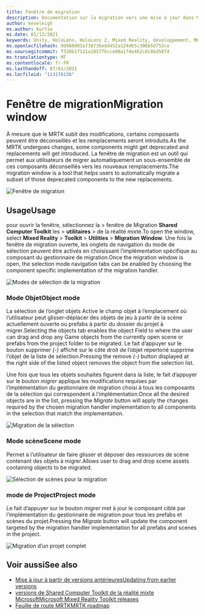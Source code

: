 ```yaml
---
title: Fenêtre de migration
description: Documentation sur la migration vers une mise à jour dans MRTK
author: keveleigh
ms.author: kurtie
ms.date: 01/12/2021
keywords: Unity, HoloLens, HoloLens 2, Mixed Reality, développement, MRTK
ms.openlocfilehash: 9d960d01e738736edd452a124db5c306b5d752ce
ms.sourcegitcommit: f338b1f121a10577bcce08a174e462cdc86d5874
ms.translationtype: MT
ms.contentlocale: fr-FR
ms.lasthandoff: 07/01/2021
ms.locfileid: "113176136"
---
```

# <a name="migration-window"></a><span data-ttu-id="f6d3d-104">Fenêtre de migration</span><span class="sxs-lookup"><span data-stu-id="f6d3d-104">Migration window</span></span>

<span data-ttu-id="f6d3d-105">À mesure que le MRTK subit des modifications, certains composants peuvent être déconseillés et les remplacements seront introduits.</span><span class="sxs-lookup"><span data-stu-id="f6d3d-105">As the MRTK undergoes changes, some components might get deprecated and replacements will get introduced.</span></span>
<span data-ttu-id="f6d3d-106">La fenêtre de migration est un outil qui permet aux utilisateurs de migrer automatiquement un sous-ensemble de ces composants déconseillés vers les nouveaux remplacements.</span><span class="sxs-lookup"><span data-stu-id="f6d3d-106">The migration window is a tool that helps users to automatically migrate a subset of those deprecated components to the new replacements.</span></span>

![Fenêtre de migration](../images/migration-window/MRTK_Migration_Window.png)

## <a name="usage"></a><span data-ttu-id="f6d3d-108">Usage</span><span class="sxs-lookup"><span data-stu-id="f6d3d-108">Usage</span></span>

<span data-ttu-id="f6d3d-109">pour ouvrir la fenêtre, sélectionnez la  >  fenêtre de Migration **Shared Computer Toolkit** les  >  **utilitaires**  >  de la réalité mixte.</span><span class="sxs-lookup"><span data-stu-id="f6d3d-109">To open the window, select **Mixed Reality** > **Toolkit** > **Utilities** > **Migration Window**.</span></span> <span data-ttu-id="f6d3d-110">Une fois la fenêtre de migration ouverte, les onglets de navigation du mode de sélection peuvent être activés en choisissant l’implémentation spécifique au composant du gestionnaire de migration.</span><span class="sxs-lookup"><span data-stu-id="f6d3d-110">Once the migration window is open, the selection mode navigation tabs can be enabled by choosing the component specific implementation of the migration handler.</span></span>  

![Modes de sélection de la migration](../images/migration-window/MRTK_Migration_Modes.png)

### <a name="object-mode"></a><span data-ttu-id="f6d3d-112">Mode Objet</span><span class="sxs-lookup"><span data-stu-id="f6d3d-112">Object mode</span></span>

<span data-ttu-id="f6d3d-113">La sélection de l’onglet objets Active le champ objet à l’emplacement où l’utilisateur peut glisser-déplacer des objets de jeu à partir de la scène actuellement ouverte ou prefabs à partir du dossier du projet à migrer.</span><span class="sxs-lookup"><span data-stu-id="f6d3d-113">Selecting the objects tab enables the object Field to where the user can drag and drop any Game objects from the currently open scene or prefabs from the project folder to be migrated.</span></span>
<span data-ttu-id="f6d3d-114">Le fait d’appuyer sur le bouton supprimer *(-)* affiché sur le côté droit de l’objet répertorié supprime l’objet de la liste de sélection.</span><span class="sxs-lookup"><span data-stu-id="f6d3d-114">Pressing the remove *(-)* button displayed at the right side of the listed object removes the object from the selection list.</span></span>

<span data-ttu-id="f6d3d-115">Une fois que tous les objets souhaités figurent dans la liste, le fait d’appuyer sur le bouton *migrer* applique les modifications requises par l’implémentation du gestionnaire de migration choisi à tous les composants de la sélection qui correspondent à l’implémentation.</span><span class="sxs-lookup"><span data-stu-id="f6d3d-115">Once all the desired objects are in the list, pressing the *Migrate* button will apply the changes required by the chosen migration handler implementation to all components in the selection that match the implementation.</span></span>

![Migration de la sélection](../images/migration-window/MRTK_Object_Migration.png)

### <a name="scene-mode"></a><span data-ttu-id="f6d3d-117">Mode scène</span><span class="sxs-lookup"><span data-stu-id="f6d3d-117">Scene mode</span></span>

<span data-ttu-id="f6d3d-118">Permet à l’utilisateur de faire glisser et déposer des ressources de scène contenant des objets à migrer.</span><span class="sxs-lookup"><span data-stu-id="f6d3d-118">Allows user to drag and drop scene assets containing objects to be migrated.</span></span>

![Sélection de scènes pour la migration](../images/migration-window/MRTK_Scene_Selection.png)

### <a name="project-mode"></a><span data-ttu-id="f6d3d-120">mode de Project</span><span class="sxs-lookup"><span data-stu-id="f6d3d-120">Project mode</span></span>

<span data-ttu-id="f6d3d-121">Le fait d’appuyer sur le bouton *migrer* met à jour le composant ciblé par l’implémentation du gestionnaire de migration pour tous les prefabs et scènes du projet.</span><span class="sxs-lookup"><span data-stu-id="f6d3d-121">Pressing the *Migrate* button will update the component targeted by the migration handler implementation for all prefabs and scenes in the project.</span></span>

![Migration d’un projet complet](../images/migration-window/MRTK_Project_Migration.png)

## <a name="see-also"></a><span data-ttu-id="f6d3d-123">Voir aussi</span><span class="sxs-lookup"><span data-stu-id="f6d3d-123">See also</span></span>

- [<span data-ttu-id="f6d3d-124">Mise à jour à partir de versions antérieures</span><span class="sxs-lookup"><span data-stu-id="f6d3d-124">Updating from earlier versions</span></span>](../../updates-deployment/updating.md)
- [<span data-ttu-id="f6d3d-125">versions de Shared Computer Toolkit de la réalité mixte Microsoft</span><span class="sxs-lookup"><span data-stu-id="f6d3d-125">Microsoft Mixed Reality Toolkit releases</span></span>](../../release-notes/mrtk-26-release-notes.md)
- [<span data-ttu-id="f6d3d-126">Feuille de route MRTK</span><span class="sxs-lookup"><span data-stu-id="f6d3d-126">MRTK roadmap</span></span>](../../roadmap.md)
